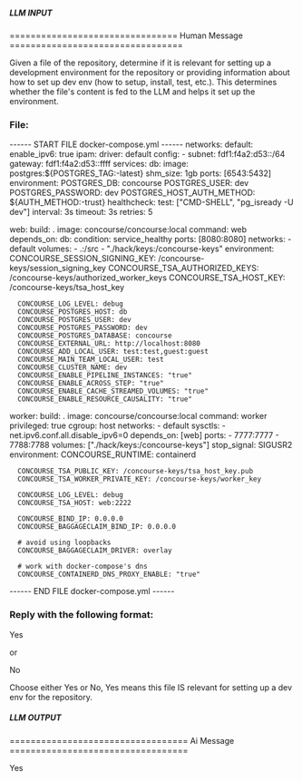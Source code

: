 ##### LLM INPUT #####
================================ Human Message =================================

Given a file of the repository, determine if it is relevant for setting up a development environment for the repository or providing information about how to set up dev env (how to setup, install, test, etc.). This determines whether the file's content is fed to the LLM and helps it set up the environment.

### File:
------ START FILE docker-compose.yml ------
networks:
  default:
    enable_ipv6: true
    ipam:
      driver: default
      config:
        - subnet: fdf1:f4a2:d53::/64
          gateway: fdf1:f4a2:d53::ffff
services:
  db:
    image: postgres:${POSTGRES_TAG:-latest}
    shm_size: 1gb
    ports: [6543:5432]
    environment:
      POSTGRES_DB: concourse
      POSTGRES_USER: dev
      POSTGRES_PASSWORD: dev
      POSTGRES_HOST_AUTH_METHOD: ${AUTH_METHOD:-trust}
    healthcheck:
      test: ["CMD-SHELL", "pg_isready -U dev"]
      interval: 3s
      timeout: 3s
      retries: 5

  web:
    build: .
    image: concourse/concourse:local
    command: web
    depends_on:
      db:
        condition: service_healthy
    ports: [8080:8080]
    networks:
      - default
    volumes:
    - .:/src
    - "./hack/keys:/concourse-keys"
    environment:
      CONCOURSE_SESSION_SIGNING_KEY: /concourse-keys/session_signing_key
      CONCOURSE_TSA_AUTHORIZED_KEYS: /concourse-keys/authorized_worker_keys
      CONCOURSE_TSA_HOST_KEY: /concourse-keys/tsa_host_key

      CONCOURSE_LOG_LEVEL: debug
      CONCOURSE_POSTGRES_HOST: db
      CONCOURSE_POSTGRES_USER: dev
      CONCOURSE_POSTGRES_PASSWORD: dev
      CONCOURSE_POSTGRES_DATABASE: concourse
      CONCOURSE_EXTERNAL_URL: http://localhost:8080
      CONCOURSE_ADD_LOCAL_USER: test:test,guest:guest
      CONCOURSE_MAIN_TEAM_LOCAL_USER: test
      CONCOURSE_CLUSTER_NAME: dev
      CONCOURSE_ENABLE_PIPELINE_INSTANCES: "true"
      CONCOURSE_ENABLE_ACROSS_STEP: "true"
      CONCOURSE_ENABLE_CACHE_STREAMED_VOLUMES: "true"
      CONCOURSE_ENABLE_RESOURCE_CAUSALITY: "true"

  worker:
    build: .
    image: concourse/concourse:local
    command: worker
    privileged: true
    cgroup: host
    networks:
      - default
    sysctls:
      - net.ipv6.conf.all.disable_ipv6=0
    depends_on: [web]
    ports:
    - 7777:7777
    - 7788:7788
    volumes: ["./hack/keys:/concourse-keys"]
    stop_signal: SIGUSR2
    environment:
      CONCOURSE_RUNTIME: containerd

      CONCOURSE_TSA_PUBLIC_KEY: /concourse-keys/tsa_host_key.pub
      CONCOURSE_TSA_WORKER_PRIVATE_KEY: /concourse-keys/worker_key

      CONCOURSE_LOG_LEVEL: debug
      CONCOURSE_TSA_HOST: web:2222

      CONCOURSE_BIND_IP: 0.0.0.0
      CONCOURSE_BAGGAGECLAIM_BIND_IP: 0.0.0.0

      # avoid using loopbacks
      CONCOURSE_BAGGAGECLAIM_DRIVER: overlay

      # work with docker-compose's dns
      CONCOURSE_CONTAINERD_DNS_PROXY_ENABLE: "true"

------ END FILE docker-compose.yml ------

### Reply with the following format:

<rel>Yes</rel>

or

<rel>No</rel>

Choose either Yes or No, Yes means this file IS relevant for setting up a dev env for the repository.

##### LLM OUTPUT #####
================================== Ai Message ==================================

<rel>Yes</rel>